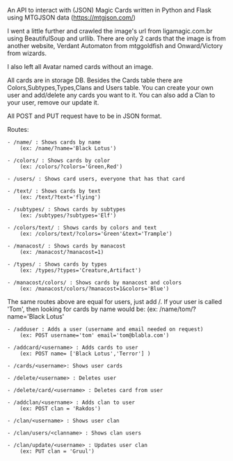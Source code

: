 An API to interact with (JSON) Magic Cards written in Python and Flask using MTGJSON data (https://mtgjson.com/)

I went a little further and crawled the image's url from ligamagic.com.br using BeautifulSoup and urllib. There are only 2 cards that the image is from another website, Verdant Automaton from mtggoldfish and Onward/Victory from wizards.

I also left all Avatar named cards without an image.

All cards are in storage DB. Besides the Cards table there are Colors,Subtypes,Types,Clans and Users table. You can create your own user and add/delete any cards you want to it. You can also add a Clan to your user, remove our update it.

All POST and PUT request have to be in JSON format.

Routes:

	- /name/ : Shows cards by name 
		(ex: /name/?name='Black Lotus')
	
	- /colors/ : Shows cards by color 
		(ex: /colors/?colors='Green,Red')
	
	- /users/ : Shows card users, everyone that has that card
	
	- /text/ : Shows cards by text 
		(ex: /text/?text='flying')
	
	- /subtypes/ : Shows cards by subtypes 
		(ex: /subtypes/?subtypes='Elf')
	
	- /colors/text/ : Shows cards by colors and text 
		(ex: /colors/text/?colors='Green'&text='Trample')
	
	- /manacost/ : Shows cards by manacost 
		(ex: /manacost/?manacost=1)
	
	- /types/ : Shows cards by types 
		(ex: /types/?types='Creature,Artifact')

	- /manacost/colors/ : Shows cards by manacost and colors 
		(ex: /manacost/colors/?manacost=1&colors='Blue')

The same routes above are equal for users, just add /<username>.
If your user is called 'Tom', then looking for cards by name would be:
	(ex: /name/tom/?name='Black Lotus' 

	- /adduser : Adds a user (username and email needed on request)
		(ex: POST username='tom' email='tom@blabla.com')

	- /addcard/<username> : Adds cards to user
		(ex: POST name= ['Black Lotus','Terror'] )

	- /cards/<username>: Shows user cards

	- /delete/<username> : Deletes user

	- /delete/card/<username> : Deletes card from user

	- /addclan/<username> : Adds clan to user
		(ex: POST clan = 'Rakdos')
	
	- /clan/<username> : Shows user clan

	- /clan/users/<clanname> : Shows clan users

	- /clan/update/<username> : Updates user clan
		(ex: PUT clan = 'Gruul')
	
